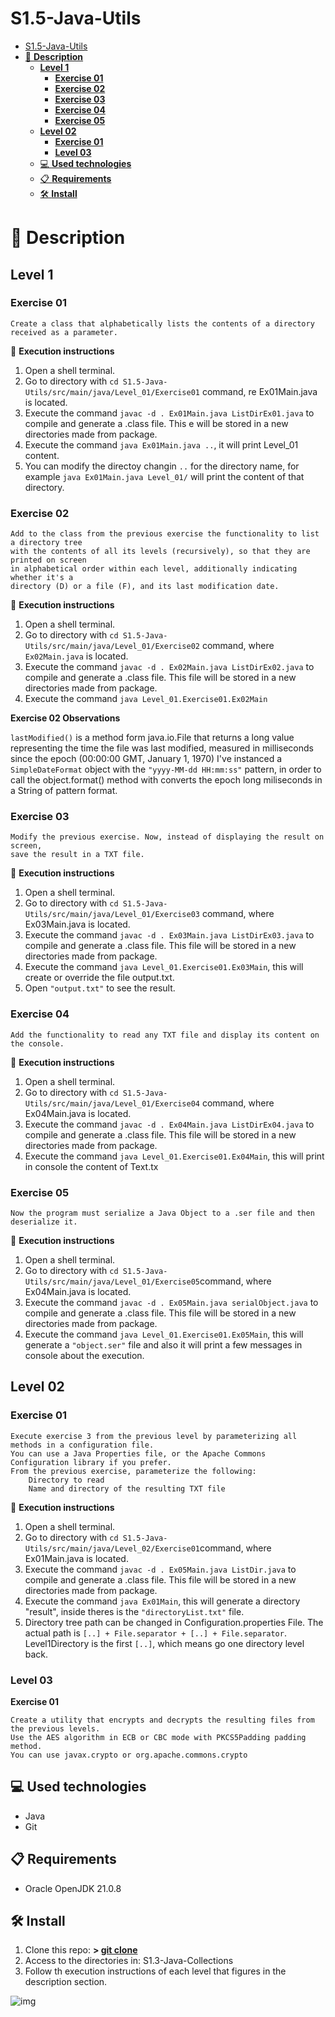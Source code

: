 # S1.5-Java-Utils

<!-- TOC -->
* [S1.5-Java-Utils](#s15-java-utils)
* [📄 **Description**](#-description)
  * [**Level 1**](#level-1)
    * [**Exercise 01**](#exercise-01)
    * [**Exercise 02**](#exercise-02)
    * [**Exercise 03**](#exercise-03)
    * [**Exercise 04**](#exercise-04)
    * [**Exercise 05**](#exercise-05)
  * [**Level 02**](#level-02)
    * [**Exercise 01**](#exercise-01-1)
    * [**Level 03**](#level-03)
  * [💻 **Used technologies**](#-used-technologies)
  * [📋 **Requirements**](#-requirements)
  * [🛠️ **Install**](#-install)
<!-- TOC -->

# 📄 **Description**

## **Level 1**

### **Exercise 01**

    Create a class that alphabetically lists the contents of a directory received as a parameter.

💾 **Execution instructions**

1. Open a shell terminal.
2. Go to directory with ```cd S1.5-Java-Utils/src/main/java/Level_01/Exercise01``` command,
re Ex01Main.java is located.
3. Execute the command ```javac -d . Ex01Main.java ListDirEx01.java``` to compile and generate a .class file. This
e will be stored in a new directories made from package.
4. Execute the command ```java Ex01Main.java ..```, it will print Level_01 content.
5. You can modify the directoy changin `..` for the directory name, for example ```java Ex01Main.java Level_01/```
will print the content of that directory.

### **Exercise 02**

	Add to the class from the previous exercise the functionality to list a directory tree 
	with the contents of all its levels (recursively), so that they are printed on screen 
	in alphabetical order within each level, additionally indicating whether it's a 
	directory (D) or a file (F), and its last modification date.

💾 **Execution instructions**

1. Open a shell terminal.
2. Go to directory with ```cd S1.5-Java-Utils/src/main/java/Level_01/Exercise02``` command,
where ```Ex02Main.java``` is located.
3. Execute the command ```javac -d . Ex02Main.java ListDirEx02.java``` to compile and generate a .class file. This
file will be stored in a new directories made from package.
4. Execute the command ```java Level_01.Exercise01.Ex02Main```

**Exercise 02 Observations**

```lastModified()``` is a method form java.io.File that returns a long value representing 
the time the file was last modified, measured in milliseconds since the epoch (00:00:00 GMT, January 1, 1970)
I've instanced a ```SimpleDateFormat``` object with the ```"yyyy-MM-dd HH:mm:ss"``` pattern, in order
to call the object.format() method with converts the epoch long miliseconds in a String of pattern format.

### **Exercise 03**

    Modify the previous exercise. Now, instead of displaying the result on screen, 
	save the result in a TXT file.

💾 **Execution instructions**

1. Open a shell terminal.
2. Go to directory with ```cd S1.5-Java-Utils/src/main/java/Level_01/Exercise03``` command,
where Ex03Main.java is located.
3. Execute the command ```javac -d . Ex03Main.java ListDirEx03.java``` to compile and generate a .class file. This
file will be stored in a new directories made from package.
4. Execute the command ```java Level_01.Exercise01.Ex03Main```, this will create or override the file output.txt.
5. Open ```"output.txt"``` to see the result.

### **Exercise 04**

	Add the functionality to read any TXT file and display its content on the console.

💾 **Execution instructions**

1. Open a shell terminal.
2. Go to directory with `cd S1.5-Java-Utils/src/main/java/Level_01/Exercise04` command,
where Ex04Main.java is located.
3. Execute the command ```javac -d . Ex04Main.java ListDirEx04.java``` to compile and generate a .class file. This
file will be stored in a new directories made from package.
4. Execute the command ```java Level_01.Exercise01.Ex04Main```, this will print in console the content of Text.tx

### **Exercise 05**

	Now the program must serialize a Java Object to a .ser file and then deserialize it.

💾 **Execution instructions**

1. Open a shell terminal.
2. Go to directory with ```cd S1.5-Java-Utils/src/main/java/Level_01/Exercise05```command,
where Ex04Main.java is located.
3. Execute the command ```javac -d . Ex05Main.java serialObject.java``` to compile and generate a .class file. This
file will be stored in a new directories made from package.
4. Execute the command ```java Level_01.Exercise01.Ex05Main```, this will generate a ```"object.ser"``` file and also it
will print a few messages in console about the execution.

## **Level 02**

### **Exercise 01**

	Execute exercise 3 from the previous level by parameterizing all methods in a configuration file.
	You can use a Java Properties file, or the Apache Commons Configuration library if you prefer.
	From the previous exercise, parameterize the following:
		Directory to read
		Name and directory of the resulting TXT file

💾 **Execution instructions**

1. Open a shell terminal.
2. Go to directory with ```cd S1.5-Java-Utils/src/main/java/Level_02/Exercise01```command,
where Ex01Main.java is located.
3. Execute the command ```javac -d . Ex05Main.java ListDir.java``` to compile and generate a .class file. This
file will be stored in a new directories made from package.
4. Execute the command ```java Ex01Main```, this will generate a directory "result", inside theres is the
```"directoryList.txt"``` file.
5. Directory tree path can be changed in Configuration.properties File.
The actual path is ```[..] + File.separator + [..] + File.separator```.
Level1Directory is the first ```[..]```, which means go one directory level back.

### **Level 03**

**Exercise 01**

    Create a utility that encrypts and decrypts the resulting files from the previous levels.
	Use the AES algorithm in ECB or CBC mode with PKCS5Padding padding method. 
	You can use javax.crypto or org.apache.commons.crypto

## 💻 **Used technologies**

- Java
- Git

## 📋 **Requirements**

- Oracle OpenJDK 21.0.8

## 🛠️ **Install**

1. Clone this repo: **>  [git clone](https://github.com/mirexan/S1.2-Exceptions.git)**
2. Access to the directories in: S1.3-Java-Collections
3. Follow th execution instructions of each level that figures in the description section.

![img](https://images.unsplash.com/photo-1569235186275-626cb53b83ce?q=80&w=1472&auto=format&fit=crop&ixlib=rb-4.1.0&ixid=M3wxMjA3fDB8MHxwaG90by1wYWdlfHx8fGVufDB8fHx8fA%3D%3D)